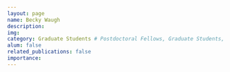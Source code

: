 ```yaml
---
layout: page
name: Becky Waugh
description:
img:
category: Graduate Students # Postdoctoral Fellows, Graduate Students, Postbac Research Assistants, Undergraduate Research Assistants
alum: false
related_publications: false
importance:
---
```

